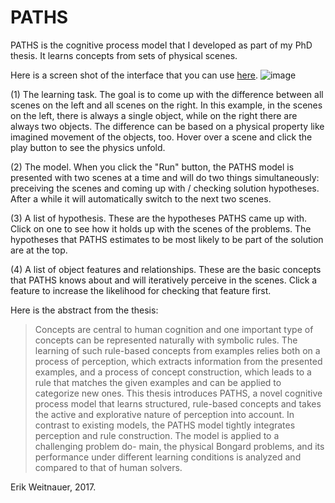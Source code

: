 # PATHS

PATHS is the cognitive process model that I developed as part of my PhD thesis. It learns concepts from sets of physical scenes. 

Here is a screen shot of the interface that you can use [here](https://graspablemath.com/projects/paths).
![image](https://cloud.githubusercontent.com/assets/53043/24169452/0d0df5f4-0e54-11e7-96b0-b2e17152f113.png)

(1) The learning task. The goal is to come up with the difference between all scenes on the left and all scenes on the right. In this example, in the scenes on the left, there is always a single object, while on the right there are always two objects. The difference can be based on a physical property like imagined movement of the objects, too. Hover over a scene and click the play button to see the physics unfold.

(2) The model. When you click the "Run" button, the PATHS model is presented with two scenes at a time and will do two things simultaneously: preceiving the scenes and coming up with / checking solution hypotheses. After a while it will automatically switch to the next two scenes.

(3) A list of hypothesis. These are the hypotheses PATHS came up with. Click on one to see how it holds up with the scenes of the problems. The hypotheses that PATHS estimates to be most likely to be part of the solution are at the top.

(4) A list of object features and relationships. These are the basic concepts that PATHS knows about and will iteratively perceive in the scenes. Click a feature to increase the likelihood for checking that feature first.

Here is the abstract from the thesis:

> Concepts are central to human cognition and one important type of concepts can be represented naturally with symbolic rules. The learning of such rule-based concepts from examples relies both on a process of perception, which extracts information from the presented examples, and a process of concept construction, which leads to a rule that matches the given examples and can be applied to categorize new ones. This thesis introduces PATHS, a novel cognitive process model that learns structured, rule-based concepts and takes the active and explorative nature of perception into account. In contrast to existing models, the PATHS model tightly integrates perception and rule construction. The model is applied to a challenging problem do- main, the physical Bongard problems, and its performance under different learning conditions is analyzed and compared to that of human solvers.

Erik Weitnauer, 2017.
